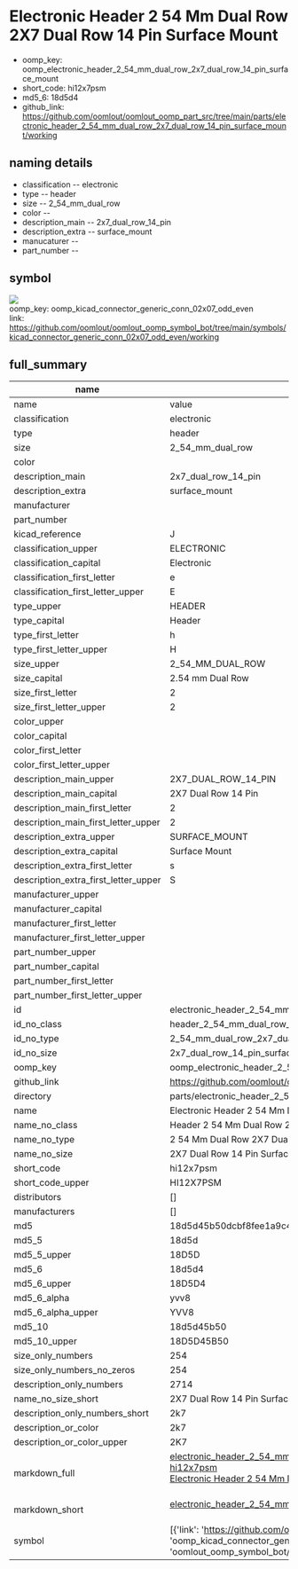 # Electronic Header 2 54 Mm Dual Row 2X7 Dual Row 14 Pin Surface Mount

  
* oomp_key: oomp_electronic_header_2_54_mm_dual_row_2x7_dual_row_14_pin_surface_mount 
* short_code: hi12x7psm
* md5_6: 18d5d4  
* github_link: https://github.com/oomlout/oomlout_oomp_part_src/tree/main/parts/electronic_header_2_54_mm_dual_row_2x7_dual_row_14_pin_surface_mount/working  
## naming details
* classification -- electronic
* type -- header
* size -- 2_54_mm_dual_row
* color -- 
* description_main -- 2x7_dual_row_14_pin
* description_extra -- surface_mount
* manucaturer -- 
* part_number -- 



## symbol

![](symbol/{index}}/working/working_600.png)  
oomp_key: oomp_kicad_connector_generic_conn_02x07_odd_even  
link: https://github.com/oomlout/oomlout_oomp_symbol_bot/tree/main/symbols/kicad_connector_generic_conn_02x07_odd_even/working  


## full_summary
| name | value | 
| --- | --- | 
| name | value | 
| classification | electronic | 
| type | header | 
| size | 2_54_mm_dual_row | 
| color |  | 
| description_main | 2x7_dual_row_14_pin | 
| description_extra | surface_mount | 
| manufacturer |  | 
| part_number |  | 
| kicad_reference | J | 
| classification_upper | ELECTRONIC | 
| classification_capital | Electronic | 
| classification_first_letter | e | 
| classification_first_letter_upper | E | 
| type_upper | HEADER | 
| type_capital | Header | 
| type_first_letter | h | 
| type_first_letter_upper | H | 
| size_upper | 2_54_MM_DUAL_ROW | 
| size_capital | 2.54 mm Dual Row | 
| size_first_letter | 2 | 
| size_first_letter_upper | 2 | 
| color_upper |  | 
| color_capital |  | 
| color_first_letter |  | 
| color_first_letter_upper |  | 
| description_main_upper | 2X7_DUAL_ROW_14_PIN | 
| description_main_capital | 2X7 Dual Row 14 Pin | 
| description_main_first_letter | 2 | 
| description_main_first_letter_upper | 2 | 
| description_extra_upper | SURFACE_MOUNT | 
| description_extra_capital | Surface Mount | 
| description_extra_first_letter | s | 
| description_extra_first_letter_upper | S | 
| manufacturer_upper |  | 
| manufacturer_capital |  | 
| manufacturer_first_letter |  | 
| manufacturer_first_letter_upper |  | 
| part_number_upper |  | 
| part_number_capital |  | 
| part_number_first_letter |  | 
| part_number_first_letter_upper |  | 
| id | electronic_header_2_54_mm_dual_row_2x7_dual_row_14_pin_surface_mount | 
| id_no_class | header_2_54_mm_dual_row_2x7_dual_row_14_pin_surface_mount | 
| id_no_type | 2_54_mm_dual_row_2x7_dual_row_14_pin_surface_mount | 
| id_no_size | 2x7_dual_row_14_pin_surface_mount | 
| oomp_key | oomp_electronic_header_2_54_mm_dual_row_2x7_dual_row_14_pin_surface_mount | 
| github_link | https://github.com/oomlout/oomlout_oomp_part_src/tree/main/parts/electronic_header_2_54_mm_dual_row_2x7_dual_row_14_pin_surface_mount/working | 
| directory | parts/electronic_header_2_54_mm_dual_row_2x7_dual_row_14_pin_surface_mount | 
| name | Electronic Header 2 54 Mm Dual Row 2X7 Dual Row 14 Pin Surface Mount | 
| name_no_class | Header 2 54 Mm Dual Row 2X7 Dual Row 14 Pin Surface Mount | 
| name_no_type | 2 54 Mm Dual Row 2X7 Dual Row 14 Pin Surface Mount | 
| name_no_size | 2X7 Dual Row 14 Pin Surface Mount | 
| short_code | hi12x7psm | 
| short_code_upper | HI12X7PSM | 
| distributors | [] | 
| manufacturers | [] | 
| md5 | 18d5d45b50dcbf8fee1a9c443ed353d4 | 
| md5_5 | 18d5d | 
| md5_5_upper | 18D5D | 
| md5_6 | 18d5d4 | 
| md5_6_upper | 18D5D4 | 
| md5_6_alpha | yvv8 | 
| md5_6_alpha_upper | YVV8 | 
| md5_10 | 18d5d45b50 | 
| md5_10_upper | 18D5D45B50 | 
| size_only_numbers | 254 | 
| size_only_numbers_no_zeros | 254 | 
| description_only_numbers | 2714 | 
| name_no_size_short | 2X7 Dual Row 14 Pin Surface Mount | 
| description_only_numbers_short | 2k7 | 
| description_or_color | 2k7 | 
| description_or_color_upper | 2K7 | 
| markdown_full | [electronic_header_2_54_mm_dual_row_2x7_dual_row_14_pin_surface_mount](https://github.com/oomlout/oomlout_oomp_part_src/tree/main/parts/electronic_header_2_54_mm_dual_row_2x7_dual_row_14_pin_surface_mount/working)<br>[hi12x7psm](https://github.com/oomlout/oomlout_oomp_part_src/tree/main/parts/electronic_header_2_54_mm_dual_row_2x7_dual_row_14_pin_surface_mount/working)<br>[Electronic Header 2 54 Mm Dual Row 2X7 Dual Row 14 Pin Surface Mount](https://github.com/oomlout/oomlout_oomp_part_src/tree/main/parts/electronic_header_2_54_mm_dual_row_2x7_dual_row_14_pin_surface_mount/working)<br><br> | 
| markdown_short | [electronic_header_2_54_mm_dual_row_2x7_dual_row_14_pin_surface_mount](https://github.com/oomlout/oomlout_oomp_part_src/tree/main/parts/electronic_header_2_54_mm_dual_row_2x7_dual_row_14_pin_surface_mount/working)<br><br> | 
| symbol | [{'link': 'https://github.com/oomlout/oomlout_oomp_symbol_bot/tree/main/symbols/kicad_connector_generic_conn_02x07_odd_even', 'oomp_key': 'oomp_kicad_connector_generic_conn_02x07_odd_even', 'directory': 'oomlout_oomp_symbol_bot/symbols/kicad_connector_generic_conn_02x07_odd_even//working/working.kicad_sym', 'index': 0}] | 
